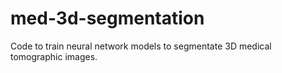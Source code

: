 # med-3d-segmentation
Code to train neural network models to segmentate 3D medical tomographic images.
